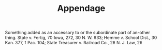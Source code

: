 ---
title: Appendage
permalink: "/definitions/appendage.html"
body: Something added as an accessory to or the subordinate part of an-other thing.
  State v. Fertig, 70 Iowa, 272, 30 N. W. 633; Hemme v. School Dist., 30 Kan. 377,
  1 Pac. 104; State Treasurer v. Railroad Co., 28 N. J. Law, 26
published_at: '2018-07-07'
layout: post
---